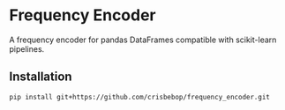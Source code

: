 # Frequency Encoder

A frequency encoder for pandas DataFrames compatible with scikit-learn pipelines.

## Installation

```bash
pip install git+https://github.com/crisbebop/frequency_encoder.git
